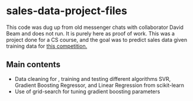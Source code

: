 # sales-data-project-files

This code was dug up from old messenger chats with collaborator David Beam and does not run. It is purely here as proof of work.
This was a project done for a CS course, and the goal was to predict sales data given training data for [this competition.](https://www.kaggle.com/competitions/rossmann-store-sales)


## Main contents
- Data cleaning for , training and testing different algorithms SVR, Gradient Boosting Regressor, and Linear Regression from scikit-learn
- Use of grid-search for tuning gradient boosting parameters
